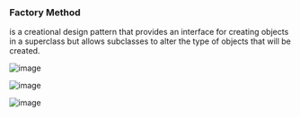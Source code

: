 ### Factory Method
is a creational design pattern that provides an interface for creating objects in a superclass but allows subclasses to alter the type of objects that will be created.

![image](https://github.com/Lokesh598/Low-Level-Design/assets/63910828/8dded83e-71d6-44dd-b6f1-6e7c2ab2e9fb)

![image](https://github.com/Lokesh598/Low-Level-Design/assets/63910828/545c8843-e0ca-4c04-97ff-e51633545a76)

![image](https://github.com/Lokesh598/Low-Level-Design/assets/63910828/8ad6e111-c541-453d-a73d-d32f3935e0bf)


